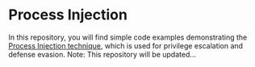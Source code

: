 # Process Injection
In this repository, you will find simple code examples demonstrating the [Process Injection technique](https://attack.mitre.org/techniques/T1055/), which is used for privilege escalation and defense evasion.
Note: This repository will be updated...
